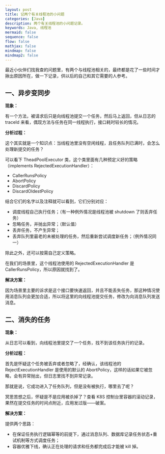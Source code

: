 ```yaml
---
layout: post
title: 记两个有关线程池的小问题
categories: [Java]
description: 两个有关线程池的小问题记录。
keywords: Java, 线程池
mermaid: false
sequence: false
flow: false
mathjax: false
mindmap: false
mindmap2: false
---
```


最近小伙伴们找我查的问题里，有两个与线程池相关的，最终都是花了一些时间才揪出原因所在，做一下记录，供以后的自己和其它需要的人参考。

## 一、异步变同步

**现象：**

有一个方法，被请求后只是向线程池提交一个任务，然后马上返回，但从日志的 traceId 来看，偶现方法与任务在同一线程执行，接口耗时较长的情况。

**分析过程：**

这个其实就是一个知识点：当线程池里没有空闲线程，且任务队列已满时，会怎么处理新提交的任务？

可以看下 TheadPoolExecutor 类，这个类里面有几种预定义好的策略（implements RejectedExecutionHandler）：

- CallerRunsPolicy
- AbortPolicy
- DiscardPolicy
- DiscardOldestPolicy

结合它们的名字以及注释就可以看到，它们分别对应：

- 调度线程自己执行任务；（有一种例外情况是线程池被 shutdown 了则丢弃任务）
- 忽略任务，并抛出异常；（默认值）
- 丢弃任务，不产生异常；
- 丢弃队列里最老的未被处理的任务，然后重新尝试调度新任务；（例外情况同一）

除此之外，还可以按需自己定义策略。

在我们的场景里，这个线程池使用的 RejectedExecutionHandler 是 CallerRunsPolicy，所以原因就找到了。

**解决方案：**

因为场景里主要的诉求是这个接口要快速返回，并且不能丢失任务，那这种情况使用消息队列会更加合适，所以将这里的向线程池提交任务，修改为向消息队列发送消息。

## 二、消失的任务

**现象：**

从日志可以看到，向线程池里提交了一个任务，找不到该任务执行的记录。

**分析过程：**

首先是怀疑这个任务被丢弃或者忽略了，经确认，该线程池的 RejectExecutionHandler 是使用的默认的 AbortPolicy，这样的话如果它被忽略，会有异常抛出，但日志里找不到异常记录。

那就是说，它成功进入了任务队列，但是没有被执行，哪里去了呢？

冥思苦想之后，怀疑是不是应用被杀掉了？查看 K8S 控制台里容器的滚动记录，果然在提交任务的时间点附近，应用发过版——破案。

**解决方案：**

提供两个思路：

- 在保证任务执行逻辑幂等的前提下，通过消息队列、数据库记录任务状态+重试机制等方式调度任务；
- 容器优雅下线，确认正在处理的请求和任务都完成后才能被 kill 掉。
